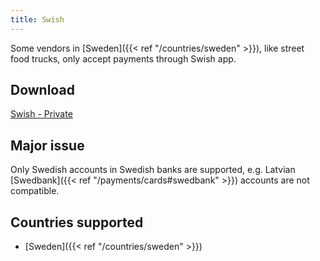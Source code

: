 ```yaml
---
title: Swish
---
```


Some vendors in [Sweden]({{< ref "/countries/sweden" >}}), like street food trucks, only accept payments through Swish app.

## Download
[Swish - Private](https://www.swish.nu/private)

## Major issue
Only Swedish accounts in Swedish banks are supported, e.g. Latvian [Swedbank]({{< ref "/payments/cards#swedbank" >}}) accounts are not compatible.

## Countries supported
- [Sweden]({{< ref "/countries/sweden" >}})
